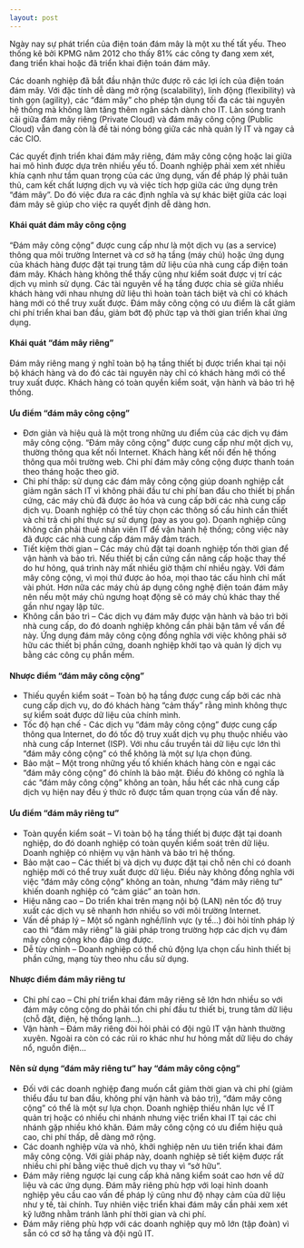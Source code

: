 ```yaml
---
layout: post
---
```


Ngày nay sự phát triển của điện toán đám mây là một xu thế tất yếu. Theo thống kê bởi KPMG năm 2012 cho thấy 81% các công ty đang xem xét, đang triển khai hoặc đã triển khai điện toán đám mây. 

Các doanh nghiệp đã bắt đầu nhận thức được rõ các lợi ích của điện toán đám mây. Với đặc tính dễ dàng mở rộng (scalability), linh động (flexibility) và tinh gọn (agility), các “đám mây” cho phép tận dụng tối đa các tài nguyên hệ thống mà không làm tăng thêm ngân sách dành cho IT. Làn sóng tranh cãi giữa đám mây riêng (Private Cloud) và đám mây công cộng (Public Cloud) vẫn đang còn là đề tài nóng bỏng giữa các nhà quản lý IT và ngay cả các CIO.

Các quyết định triển khai đám mây riêng, đám mây công cộng hoặc lai giữa hai mô hình được dựa trên nhiều yếu tố. Doanh nghiệp phải xem xét nhiều khía cạnh như tầm quan trọng của các ứng dụng, vấn đề pháp lý phải tuân thủ, cam kết chất lượng dịch vụ và việc tích hợp giữa các ứng dụng trên “đám mây”. Do đó việc đưa ra các định nghĩa và sự khác biệt giữa các loại đám mây sẽ giúp cho việc ra quyết định dễ dàng hơn.

#### Khái quát đám mây công cộng
“Đám mây công cộng” được cung cấp như là một dịch vụ (as a service) thông qua môi trường Internet và cơ sở hạ tầng (máy chủ) hoặc ứng dụng của khách hàng được đặt tại trung tâm dữ liệu của nhà cung cấp điện toán đám mây. Khách hàng không thể thấy cũng như kiểm soát được vị trí các dịch vụ mình sử dụng. Các tài nguyên về hạ tầng được chia sẻ giữa nhiều khách hàng với nhau nhưng dữ liệu thì hoàn toàn tách biệt và chỉ có khách hàng mới có thể truy xuất được. Đám mây công cộng có ưu điểm là cắt giảm chi phí triển khai ban đầu, giảm bớt độ phức tạp và thời gian triển khai ứng dụng. 

#### Khái quát “đám mây riêng”
Đám mây riêng mang ý nghĩ toàn bộ hạ tầng thiết bị được triển khai tại nội bộ khách hàng và do đó các tài nguyên này chỉ có khách hàng mới có thể truy xuất được. Khách hàng có toàn quyền kiểm soát, vận hành và bảo trì hệ thống.

#### Ưu điểm “đám mây công cộng”

- Đơn giản và hiệu quả là một trong những ưu điểm của các dịch vụ đám mây công cộng. “Đám mây công cộng” được cung cấp như một dịch vụ, thường thông qua kết nối Internet. Khách hàng kết nối đến hệ thống thông qua môi trường web. Chi phí đám mây công cộng được thanh toán theo tháng hoặc theo giờ. 
- Chi phí thấp: sử dụng các đám mây công cộng giúp doanh nghiệp cắt giảm ngân sách IT vì  không phải đầu tư chi phí ban đầu cho thiết bị phần cứng, các máy chủ đã được ảo hóa và cung cấp bởi các nhà cung cấp dịch vụ. Doanh nghiệp có thể tùy chọn các thông số cấu hình cần thiết và chỉ trả chi phí thực sự sử dụng (pay as you go). Doanh nghiệp cũng không cần phải thuê nhân viên IT để vận hành hệ thống; công việc này đã được các nhà cung cấp đám mây đảm trách.
- Tiết kiệm thời gian – Các máy chủ đặt tại doanh nghiệp tốn thời gian để vận hành và bảo trì. Nếu thiết bị cần cứng cần nâng cấp hoặc thay thế do hư hỏng, quá trình này mất nhiều giờ thậm chí nhiều ngày. Với đám mây công cộng, vì mọi thứ được ảo hóa, mọi thao tác cấu hình chỉ mất vài phút. Hơn nữa các máy chủ áp dụng công nghệ điện toán đám mây nên nếu một máy chủ ngưng hoạt động sẽ có máy chủ khác thay thế gần như ngay lập tức.
- Không cần bảo trì – Các dịch vụ đám mây được vận hành và bảo trì bởi nhà cung cấp, do đó doanh nghiệp không cần phải bận tâm về vấn đề này. Ứng dụng đám mây công cộng đồng nghĩa với việc không phải sở hữu các thiết bị phần cứng, doanh nghiệp khởi tạo và quản lý dịch vụ bằng các công cụ phần mềm.

#### Nhược điểm “đám mây công cộng”
- Thiếu quyền kiểm soát – Toàn bộ hạ tầng được cung cấp bởi các nhà cung cấp dịch vụ, do đó khách hàng “cảm thấy” rằng mình không thực sự kiểm soát được dữ liệu của chính mình.
- Tốc độ hạn chế - Các dịch vụ “đám mây công cộng” được cung cấp thông qua Internet, do đó tốc độ truy xuất dịch vụ phụ thuộc nhiều vào nhà cung cấp Internet (ISP). Với nhu cầu truyền tải dữ liệu cực lớn thì “đám mây công cộng” có thể không là một sự lựa chọn đúng. 
- Bảo mật – Một trong những yếu tố khiến khách hàng còn e ngại các “đám mây công cộng” đó chính là bảo mật. Điều đó không có nghĩa là các “đám mây công cộng” không an toàn, hầu hết các nhà cung cấp dịch vụ hiện nay đều ý thức rõ được tầm quan trọng của vấn đề này. 

#### Ưu điểm “đám mây riêng tư”

- Toàn quyền kiểm soát – Vì toàn bộ hạ tầng thiết bị được đặt tại doanh nghiệp, do đó doanh nghiệp có toàn quyền kiểm soát trên dữ liệu. Doanh nghiệp có nhiệm vụ vận hành và bảo trì hệ thống.
- Bảo mật cao – Các thiết bị và dịch vụ được đặt tại chỗ nên chỉ có doanh nghiệp mới có thể truy xuất được dữ liệu. Điều này không đồng nghĩa với việc “đám mây công cộng” không an toàn, nhưng “đám mây riêng tư” khiến doanh nghiệp có “cảm giác” an toàn hơn.
- Hiệu năng cao – Do triển khai trên mạng nội bộ (LAN) nên tốc độ truy xuất các dịch vụ sẽ nhanh hơn nhiều so với môi trường Internet.
- Vấn đề pháp lý – Một số ngành nghề/lĩnh vực (y tế…) đòi hỏi tính pháp lý cao thì “đám mây riêng” là giải pháp trong trường hợp các dịch vụ đám mây công cộng kho đáp ứng được.
- Dễ tùy chỉnh – Doanh nghiệp có thể chủ động lựa chọn cấu hình thiết bị phần cứng, mạng tùy theo nhu cầu sử dụng.

#### Nhược điểm đám mây riêng tư

- Chi phí cao – Chi phí triển khai đám mây riêng sẽ lớn hơn nhiều so với đám mây công cộng do phải tốn chi phí đầu tư thiết bị, trung tâm dữ liệu (chỗ đặt, điện, hệ thống lạnh...).
- Vận hành – Đám mây riêng đòi hỏi phải có đội ngũ IT vận hành thường xuyên. Ngoài ra còn có các rủi ro khác như hư hỏng mất dữ liệu do cháy nổ, nguồn điện…

#### Nên sử dụng “đám mây riêng tư” hay “đám mây công cộng”

- Đối với các doanh nghiệp đang muốn cắt giảm thời gian và chi phí (giảm thiểu đầu tư ban đầu, không phí vận hành và bảo trì), “đám mây công cộng” có thể là một sự lựa chọn. Doanh nghiệp thiếu nhân lực về IT quản trị hoặc có nhiều chi nhánh nhưng việc triển khai IT tại các chi nhánh gặp nhiều khó khăn. Đám mây công cộng có ưu điểm hiệu quả cao, chi phí thấp, dễ dàng mở rộng.
- Các doanh nghiệp vừa và nhỏ, khởi nghiệp nên ưu tiên triển khai đám mây công cộng. Với giải pháp này, doanh nghiệp sẽ tiết kiệm được rất nhiều chi phí bằng việc thuê dịch vụ thay vì “sở hữu”.
- Đám mây riêng ngược lại cung cấp khả năng kiểm soát cao hơn về dữ liệu và các ứng dụng. Đám mây riêng phù hợp với loại hình doanh nghiệp yêu cầu cao vấn đề pháp lý cũng như độ nhạy cảm của dữ liệu như y tế, tài chính. Tuy nhiên việc triển khai đám mây cần phải xem xét kỹ lưỡng nhằm tránh lãnh phí thời gian và chi phí.
- Đám mây riêng phù hợp với các doanh nghiệp quy mô lớn (tập đoàn) vì sẵn có cơ sở hạ tầng và đội ngũ IT.